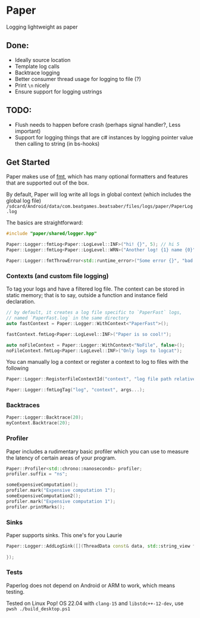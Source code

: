 # Paper

Logging lightweight as paper

## Done:
- Ideally source location
- Template log calls
- Backtrace logging
- Better consumer thread usage for logging to file (?)
- Print `\n` nicely
- Ensure support for logging ustrings

## TODO:
- Flush needs to happen before crash (perhaps signal handler?, Less important)
- Support for logging things that are c# instances by logging pointer value then calling to string (in bs-hooks)


## Get Started
Paper makes use of [fmt](https://fmt.dev/latest/api.html), which has many optional formatters and features that are supported out of the box.

By default, Paper will log write all logs in global context (which includes the global log file)
`/sdcard/Android/data/com.beatgames.beatsaber/files/logs/paper/PaperLog.log`

The basics are straightforward: 
```cpp
#include "paper/shared/logger.hpp"

Paper::Logger::fmtLog<Paper::LogLevel::INF>("hi! {}", 5); // hi 5
Paper::Logger::fmtLog<Paper::LogLevel::WRN>("Another log! {1} name {0}", "foo", "my"); // Another log! my name foo

Paper::Logger::fmtThrowError<std::runtime_error>("Some error {}", "bad data"); // Throws an exception and logs before
```

### Contexts (and custom file logging)
To tag your logs and have a filtered log file. The context can be stored in static memory; that is to say, outside a function and instance field declaration.
```cpp
// by default, it creates a log file specific to `PaperFast` logs,
// named `PaperFast.log` in the same directory
auto fastContext = Paper::Logger::WithContext<"PaperFast">();

fastContext.fmtLog<Paper::LogLevel::INF>("Paper is so cool!");

auto noFileContext = Paper::Logger::WithContext<"NoFile", false>();
noFileContext.fmtLog<Paper::LogLevel::INF>("Only logs to logcat");
```

You can manually log a context or register a context to log to files with the following 
```cpp
Paper::Logger::RegisterFileContextId("context", "log file path relative to log folder")

Paper::Logger::fmtLogTag("log", "context", args...);
```

### Backtraces 
```cpp
Paper::Logger::Backtrace(20);
myContext.Backtrace(20);
```

### Profiler
Paper includes a rudimentary basic profiler which you can use to measure the latency of certain areas of your program.
```cpp
Paper::Profiler<std::chrono::nanoseconds> profiler;
profiler.suffix = "ns";

someExpensiveComputation();
profiler.mark("Expensive computation 1");
someExpensiveComputation2();
profiler.mark("Expensive computation 1");
profiler.printMarks();
```

### Sinks
Paper supports sinks. This one's for you Laurie
```cpp
Paper::Logger::AddLogSink([](ThreadData const& data, std::string_view fmtMessage) {
    
});
```

### Tests
Paperlog does not depend on Android or ARM to work, which means testing.

Tested on Linux Pop! OS 22.04 with `clang-15` and `libstdc++-12-dev`, use `pwsh ./build_desktop.ps1`